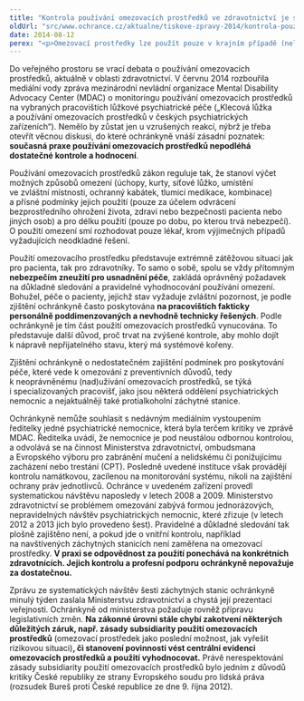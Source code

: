 ```yaml
---
title: "Kontrola používání omezovacích prostředků ve zdravotnictví je stále prioritou ochrany práv pacientů v České republice"
oldUrl: "src/www.ochrance.cz/aktualne/tiskove-zpravy-2014/kontrola-pouzivani-omezovacich-prostredku-ve-zdravotnictvi-je-stale-prioritou-ochrany-prav"
date: 2014-08-12
perex: "<p>Omezovací prostředky lze použít pouze v krajním případě (nelze-li situaci řešit jinak &ndash; lépe). Zjištění ochránkyně svědčí o „preventivním“ nadužívání omezovacích prostředků mimo jiné z důvodu nedostatku personálu jednotlivých zařízení. Ochránkyně upozorňuje také na nedostatečnou kontrolu používání omezovacích prostředků a na neexistenci následného hodnocení, které by umožnilo nalézt systémové řešení aktuálního nepřijatelného stavu.</p>"
---
```


<!-- imported from the old website -->

<div><p>Do veřejného prostoru se vrací debata o používání omezovacích prostředků, aktuálně v oblasti zdravotnictví. V červnu 2014 rozbouřila mediální vody zpráva mezinárodní nevládní organizace Mental Disability Advocacy Center (MDAC) o monitoringu používání omezovacích prostředků na vybraných pracovištích lůžkové psychiatrické péče („Klecová lůžka a používání omezovacích prostředků v českých psychiatrických zařízeních“). Nemělo by zůstat jen u vzrušených reakcí, nýbrž je třeba otevřít věcnou diskusi, do které ochránkyně vnáší zásadní poznatek: <b>současná praxe používání omezovacích prostředků nepodléhá dostatečné kontrole a hodnocení</b>.</p><p>Používání omezovacích prostředků zákon reguluje tak, že stanoví výčet možných způsobů omezení (úchopy, kurty, síťové lůžko, umístění ve zvláštní místnosti, ochranný kabátek, tlumicí medikace, kombinace) a přísné podmínky jejich použití (pouze za účelem odvrácení bezprostředního ohrožení života, zdraví nebo bezpečnosti pacienta nebo jiných osob) a pro délku použití (pouze po dobu, po kterou trvá nebezpečí). O použití omezení smí rozhodovat pouze lékař, krom výjimečných případů vyžadujících neodkladné řešení.</p></div><div><p>Použití omezovacího prostředku představuje extrémně zátěžovou situaci jak pro pacienta, tak pro zdravotníky. To samo o sobě, spolu se vždy přítomným <b>nebezpečím zneužití pro usnadnění péče</b>, zakládá oprávněný požadavek na důkladné sledování a pravidelné vyhodnocování používání omezení. Bohužel, péče o pacienty, jejichž stav vyžaduje zvláštní pozornost, je podle zjištění ochránkyně často poskytována <b>na pracovištích fakticky personálně poddimenzovaných a nevhodně technicky řešených</b>. Podle ochránkyně je tím část použití omezovacích prostředků vynucována. To představuje další důvod, proč trvat na zvýšené kontrole, aby mohlo dojít k nápravě nepřijatelného stavu, který má systémové kořeny.</p><p>Zjištění ochránkyně o nedostatečném zajištění podmínek pro poskytování péče, které vede k omezování z preventivních důvodů, tedy k neoprávněnému (nad)užívání omezovacích prostředků, se týká i specializovaných pracovišť, jako jsou některá oddělení psychiatrických nemocnic a nejaktuálněji také protialkoholní záchytné stanice.</p></div><div><p>Ochránkyně nemůže souhlasit s nedávným mediálním vystoupením ředitelky jedné psychiatrické nemocnice, která byla terčem kritiky ve zprávě MDAC. Ředitelka uvádí, že nemocnice je pod neustálou odbornou kontrolou, a odvolává se na činnost Ministerstva zdravotnictví, ombudsmana a Evropského výboru pro zabránění mučení a nelidskému či ponižujícímu zacházení nebo trestání (CPT). Posledně uvedené instituce však provádějí kontrolu namátkovou, zacílenou na monitorování systému, nikoli na zajištění ochrany práv jednotlivců. Ochránce v uvedeném zařízení provedl systematickou návštěvu naposledy v letech 2008 a 2009. Ministerstvo zdravotnictví se problémem omezování zabývá formou jednorázových, nepravidelných návštěv psychiatrických nemocnic, které zřizuje (v letech 2012 a 2013 jich bylo provedeno šest). Pravidelné a důkladné sledování tak plošně zajištěno není, a pokud jde o vnitřní kontrolu, například na navštívených záchytných stanicích není zaměřena na omezovací prostředky. <b>V praxi se odpovědnost za použití ponechává na konkrétních zdravotnících. Jejich kontrolu a profesní podporu ochránkyně nepovažuje za dostatečnou.</b></p><p>Zprávu ze systematických návštěv šesti záchytných stanic ochránkyně minulý týden zaslala Ministerstvu zdravotnictví a chystá její prezentaci veřejnosti. Ochránkyně od ministerstva požaduje rovněž přípravu legislativních změn. <b>Na zákonné úrovni stále chybí zakotvení některých důležitých záruk, např. zásady subsidiarity použití omezovacích prostředků</b> (omezovací prostředek jako poslední možnost, jak vyřešit rizikovou situaci)<b>, či stanovení povinnosti vést centrální evidenci omezovacích prostředků a použití vyhodnocovat.</b> Právě nerespektování zásady subsidiarity použití omezovacích prostředků bylo jedním z důvodů kritiky České republiky ze strany Evropského soudu pro lidská práva (rozsudek Bureš proti České republice ze dne 9. října 2012).</p></div>
